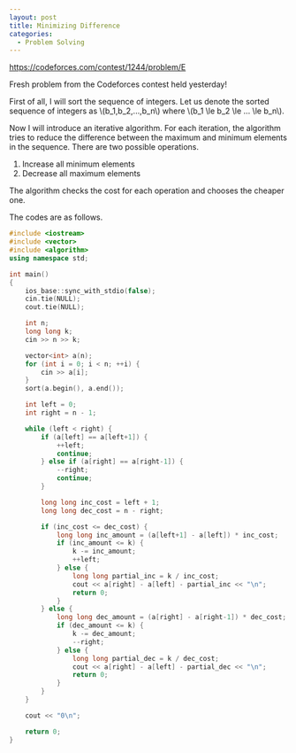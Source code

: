 ```yaml
---
layout: post
title: Minimizing Difference
categories:
  - Problem Solving
---
```


<https://codeforces.com/contest/1244/problem/E>

Fresh problem from the Codeforces contest held yesterday!

First of all, I will sort the sequence of integers. Let us denote the sorted sequence of integers as \\(b_1,b_2,...,b_n\\) where \\(b_1 \le b_2 \le ... \le b_n\\).

Now I will introduce an iterative algorithm. For each iteration, the algorithm tries to reduce the difference between the maximum and minimum elements in the sequence. There are two possible operations.

1. Increase all minimum elements
2. Decrease all maximum elements

The algorithm checks the cost for each operation and chooses the cheaper one.

The codes are as follows.

```c++
#include <iostream>
#include <vector>
#include <algorithm>
using namespace std;

int main()
{
	ios_base::sync_with_stdio(false);
	cin.tie(NULL);
	cout.tie(NULL);

	int n;
	long long k;
	cin >> n >> k;

	vector<int> a(n);
	for (int i = 0; i < n; ++i) {
		cin >> a[i];
	}
	sort(a.begin(), a.end());

	int left = 0;
	int right = n - 1;

	while (left < right) {
		if (a[left] == a[left+1]) {
			++left;
			continue;
		} else if (a[right] == a[right-1]) {
			--right;
			continue;
		}

		long long inc_cost = left + 1;
		long long dec_cost = n - right;

		if (inc_cost <= dec_cost) {
			long long inc_amount = (a[left+1] - a[left]) * inc_cost;
			if (inc_amount <= k) {
				k -= inc_amount;
				++left;
			} else {
				long long partial_inc = k / inc_cost;
				cout << a[right] - a[left] - partial_inc << "\n";
				return 0;
			}
		} else {
			long long dec_amount = (a[right] - a[right-1]) * dec_cost;
			if (dec_amount <= k) {
				k -= dec_amount;
				--right;
			} else {
				long long partial_dec = k / dec_cost;
				cout << a[right] - a[left] - partial_dec << "\n";
				return 0;
			}
		}
	}

	cout << "0\n";

	return 0;
}
```
